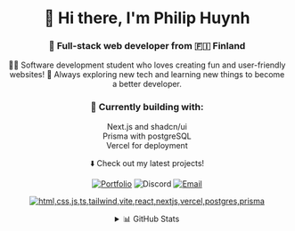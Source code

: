 <div align="center">

# 👋 Hi there, I'm Philip Huynh

### 🦊 Full-stack web developer from 🇫🇮 Finland

</div>

<div align="center">

👨‍💻 Software development student who loves creating fun and user-friendly websites! 🚀 Always exploring new tech and learning new things to become a better developer.

### 🔨 Currently building with:

Next.js and shadcn/ui<br>
Prisma with postgreSQL<br>
Vercel for deployment

⬇️ Check out my latest projects!

</div>

<div align="center">

[![Portfolio](https://img.shields.io/badge/Portfolio-000000?style=for-the-badge&logo=firefox)](https://wolfey.uk/)
![Discord](https://img.shields.io/badge/woolfey-7289DA?style=for-the-badge&logo=Discord&logoColor=white)
[![Email](https://img.shields.io/badge/Email-D44638?style=for-the-badge&logo=gmail&logoColor=white)](mailto:wolfey.bus@gmail.com)

</div>

<div align="center">

[![html,css,js,ts,tailwind,vite,react,nextjs,vercel,postgres,prisma](https://skillicons.dev/icons?i=html,css,js,ts,tailwind,vite,react,nextjs,vercel,postgres,prisma&perline=6)](https://skillicons.dev)

</div>

<div align="center">

<details>
<summary>📊 GitHub Stats</summary>
<table>
<tr>
<td>

![WoIfey's Stats](https://github-readme-stats.vercel.app/api?username=WoIfey&theme=slateorange&show_icons=true&hide_border=true&count_private=true)

</td>
<td>

![WoIfey's Streak](https://github-readme-streak-stats.herokuapp.com/?user=WoIfey&theme=slateorange&hide_border=true)

</td>
</tr>
</table>
<table>
<tr>
<td>

![WoIfey's Top Languages](https://github-readme-stats.vercel.app/api/top-langs/?username=WoIfey&theme=slateorange&show_icons=true&hide_border=true&layout=compact)

</td>
<td>
<img src="https://widgetbite.com/stats/WoIfey" alt="Visitors" />
</td>
</tr>
</table>
</details>

</div>
